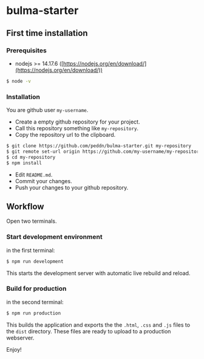 # bulma-starter

## First time installation

### Prerequisites
* nodejs >= 14.17.6 ([https://nodejs.org/en/download/](https://nodejs.org/en/download/))
```bash
$ node -v
```

### Installation
You are github user `my-username`.
* Create a empty github repository for your project.
* Call this repository something like `my-repository`.
* Copy the repository url to the clipboard.

```bash
$ git clone https://github.com/peddn/bulma-starter.git my-repository
$ git remote set-url origin https://github.com/my-username/my-repository.git
$ cd my-repository
$ npm install
```
* Edit `README.md`.
* Commit your changes.
* Push your changes to your github repository.


## Workflow

Open two terminals.

### Start development environment
in the first terminal:
```bash
$ npm run development
```
This starts the development server with automatic live rebuild and reload.  

### Build for production
in the second terminal:
```bash
$ npm run production
```
This builds the application and exports the the `.html`, `.css` and `.js` files to the `dist` directory. These files are ready to upload to a production webserver.

Enjoy!
